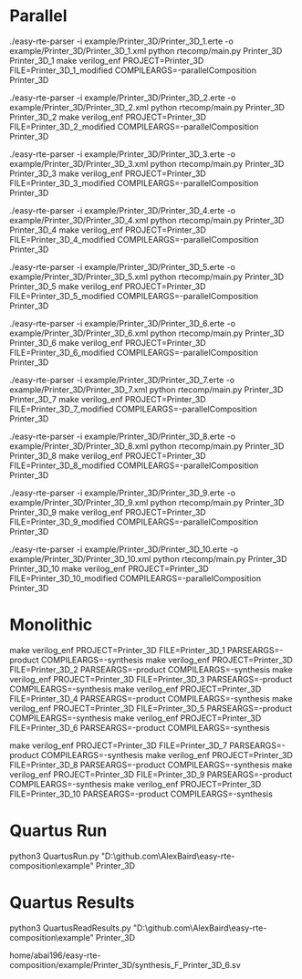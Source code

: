 # Parallel 

./easy-rte-parser -i example/Printer_3D/Printer_3D_1.erte -o example/Printer_3D/Printer_3D_1.xml
python rtecomp/main.py Printer_3D Printer_3D_1
make verilog_enf PROJECT=Printer_3D FILE=Printer_3D_1_modified COMPILEARGS=-parallelComposition
Printer_3D


./easy-rte-parser -i example/Printer_3D/Printer_3D_2.erte -o example/Printer_3D/Printer_3D_2.xml
python rtecomp/main.py Printer_3D Printer_3D_2
make verilog_enf PROJECT=Printer_3D FILE=Printer_3D_2_modified COMPILEARGS=-parallelComposition
Printer_3D


./easy-rte-parser -i example/Printer_3D/Printer_3D_3.erte -o example/Printer_3D/Printer_3D_3.xml
python rtecomp/main.py Printer_3D Printer_3D_3
make verilog_enf PROJECT=Printer_3D FILE=Printer_3D_3_modified COMPILEARGS=-parallelComposition
Printer_3D


./easy-rte-parser -i example/Printer_3D/Printer_3D_4.erte -o example/Printer_3D/Printer_3D_4.xml
python rtecomp/main.py Printer_3D Printer_3D_4
make verilog_enf PROJECT=Printer_3D FILE=Printer_3D_4_modified COMPILEARGS=-parallelComposition
Printer_3D


./easy-rte-parser -i example/Printer_3D/Printer_3D_5.erte -o example/Printer_3D/Printer_3D_5.xml
python rtecomp/main.py Printer_3D Printer_3D_5
make verilog_enf PROJECT=Printer_3D FILE=Printer_3D_5_modified COMPILEARGS=-parallelComposition
Printer_3D


./easy-rte-parser -i example/Printer_3D/Printer_3D_6.erte -o example/Printer_3D/Printer_3D_6.xml
python rtecomp/main.py Printer_3D Printer_3D_6
make verilog_enf PROJECT=Printer_3D FILE=Printer_3D_6_modified COMPILEARGS=-parallelComposition
Printer_3D


./easy-rte-parser -i example/Printer_3D/Printer_3D_7.erte -o example/Printer_3D/Printer_3D_7.xml
python rtecomp/main.py Printer_3D Printer_3D_7
make verilog_enf PROJECT=Printer_3D FILE=Printer_3D_7_modified COMPILEARGS=-parallelComposition
Printer_3D


./easy-rte-parser -i example/Printer_3D/Printer_3D_8.erte -o example/Printer_3D/Printer_3D_8.xml
python rtecomp/main.py Printer_3D Printer_3D_8
make verilog_enf PROJECT=Printer_3D FILE=Printer_3D_8_modified COMPILEARGS=-parallelComposition
Printer_3D


./easy-rte-parser -i example/Printer_3D/Printer_3D_9.erte -o example/Printer_3D/Printer_3D_9.xml
python rtecomp/main.py Printer_3D Printer_3D_9
make verilog_enf PROJECT=Printer_3D FILE=Printer_3D_9_modified COMPILEARGS=-parallelComposition
Printer_3D


./easy-rte-parser -i example/Printer_3D/Printer_3D_10.erte -o example/Printer_3D/Printer_3D_10.xml
python rtecomp/main.py Printer_3D Printer_3D_10
make verilog_enf PROJECT=Printer_3D FILE=Printer_3D_10_modified COMPILEARGS=-parallelComposition
Printer_3D


# Monolithic

make verilog_enf PROJECT=Printer_3D FILE=Printer_3D_1 PARSEARGS=-product COMPILEARGS=-synthesis
make verilog_enf PROJECT=Printer_3D FILE=Printer_3D_2 PARSEARGS=-product COMPILEARGS=-synthesis
make verilog_enf PROJECT=Printer_3D FILE=Printer_3D_3 PARSEARGS=-product COMPILEARGS=-synthesis
make verilog_enf PROJECT=Printer_3D FILE=Printer_3D_4 PARSEARGS=-product COMPILEARGS=-synthesis
make verilog_enf PROJECT=Printer_3D FILE=Printer_3D_5 PARSEARGS=-product COMPILEARGS=-synthesis
make verilog_enf PROJECT=Printer_3D FILE=Printer_3D_6 PARSEARGS=-product COMPILEARGS=-synthesis

make verilog_enf PROJECT=Printer_3D FILE=Printer_3D_7 PARSEARGS=-product COMPILEARGS=-synthesis
make verilog_enf PROJECT=Printer_3D FILE=Printer_3D_8 PARSEARGS=-product COMPILEARGS=-synthesis
make verilog_enf PROJECT=Printer_3D FILE=Printer_3D_9 PARSEARGS=-product COMPILEARGS=-synthesis
make verilog_enf PROJECT=Printer_3D FILE=Printer_3D_10 PARSEARGS=-product COMPILEARGS=-synthesis

# Quartus Run
python3 QuartusRun.py "D:\\github.com\\AlexBaird\\easy-rte-composition\\example" Printer_3D

# Quartus Results
python3 QuartusReadResults.py "D:\\github.com\\AlexBaird\\easy-rte-composition\\example" Printer_3D

home/abai196/easy-rte-composition/example/Printer_3D/synthesis_F_Printer_3D_6.sv 

